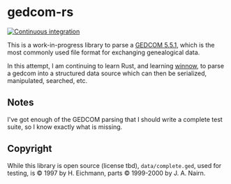 # gedcom-rs

[![Continuous integration](https://github.com/AdamIsrael/rust-gedcom/actions/workflows/ci.yaml/badge.svg?branch=main)](https://github.com/AdamIsrael/rust-gedcom/actions/workflows/ci.yaml)

This is a work-in-progress library to parse a [GEDCOM 5.5.1](https://gedcom.io/specifications/ged551.pdf), which is the most commonly used file format for exchanging genealogical data.

In this attempt, I am continuing to learn Rust, and learning [winnow](https://github.com/winnow-rs/winnow), to parse a gedcom into a structured data source which can then be serialized, manipulated, searched, etc.

## Notes

I've got enough of the GEDCOM parsing that I should write a complete test suite, so I know exactly what is missing.

## Copyright

While this library is open source (license tbd), `data/complete.ged`, used for testing, is © 1997 by H. Eichmann, parts © 1999-2000 by J. A. Nairn.
